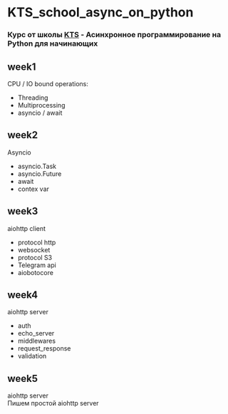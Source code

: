 # KTS_school_async_on_python

### Курс от школы [KTS](https://metaclass.kts.studio/#courses) - Асинхронное программирование на Python для начинающих

## week1
CPU / IO bound operations:     
- Threading 
- Multiprocessing
- asyncio / await

## week2
Asyncio     
- asyncio.Task
- asyncio.Future
- await
- contex var

## week3
aiohttp client       
- protocol http
- websocket
- protocol S3
- Telegram api
- aiobotocore


## week4
aiohttp server      
- auth
- echo_server
- middlewares
- request_response
- validation

## week5
aiohttp server      
Пишем простой aiohttp server    
